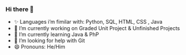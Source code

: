 ### Hi there 👋

<!--
**Blade-iii/Blade-iii** is a ✨ _special_ ✨ repository because its `README.md` (this file) appears on your GitHub profile.

Here are some ideas to get you started:
-->
  
- ✨ Languages i’m fimilar with:  Python, SQL, HTML, CSS , Java
- 🔭 I’m currently working on Graded Unit Project & Unfinished Projects
- 🌱 I’m currently learning Java & PhP
- 🤔 I’m looking for help with Git 
- 😄 Pronouns: He/Him

